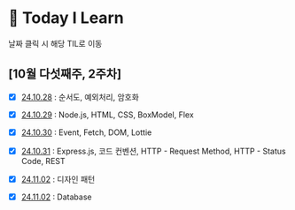 # 📝 Today I Learn

날짜 클릭 시 해당 TIL로 이동

## [10월 다섯째주, 2주차] 
- [x] [24.10.28](October/2024-10-28.md) : 순서도, 예외처리, 암호화
- [x] [24.10.29](October/2024-10-29.md) : Node.js, HTML, CSS, BoxModel, Flex
- [x] [24.10.30](October/2024-10-30.md) : Event, Fetch, DOM, Lottie
- [x] [24.10.31](October/2024-10-31.md) : Express.js, 코드 컨벤션, HTTP - Request Method, HTTP - Status Code, REST
- [x] [24.11.02](October/2024-11-02.md) : 디자인 패턴
- [x] [24.11.02](October/2024-11-03.md) : Database

